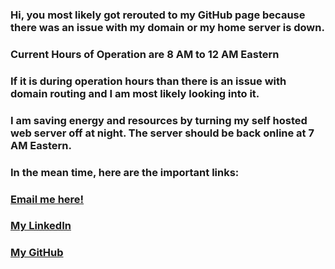 ### Hi, you most likely got rerouted to my GitHub page because there was an issue with my domain or my home server is down.

### Current Hours of Operation are 8 AM to 12 AM Eastern
### If it is during operation hours than there is an issue with domain routing and I am most likely looking into it.
### I am saving energy and resources by turning my self hosted web server off at night. The server should be back online at 7 AM Eastern.

### In the mean time, here are the important links:

### [Email me here!](mailto:josh.g.codes@gmail.com)
### [My LinkedIn](https://linkedin.com/in/josh-g-codes)
### [My GitHub](https://github.com/gradytrain)

